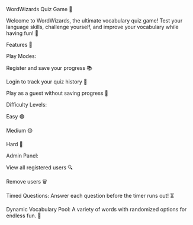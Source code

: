 WordWizards Quiz Game 🎯

Welcome to WordWizards, the ultimate vocabulary quiz game! Test your language skills, challenge yourself, and improve your vocabulary while having fun! 🎉

Features 🚀

Play Modes:

Register and save your progress 📚

Login to track your quiz history 🧾

Play as a guest without saving progress 👤

Difficulty Levels:

Easy 🟢

Medium 🟡

Hard 🔴

Admin Panel:

View all registered users 🔍

Remove users 🗑️

Timed Questions: Answer each question before the timer runs out! ⏳

Dynamic Vocabulary Pool: A variety of words with randomized options for endless fun. 🧠
